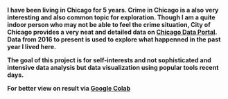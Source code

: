 **I have been living in Chicago for 5 years. Crime in Chicago is a also very interesting and also common topic for exploration. Though I am a quite indoor person who may not be able to feel the crime situation, City of Chicago provides a very neat and detailed data on [Chicago Data Portal](https://data.cityofchicago.org/Public-Safety/Crimes-2019/w98m-zvie). Data from 2016 to present is used to explore what happenned in the past year I lived here.**

**The goal of this project is for self-interests and not sophisticated and intensive data analysis but data visualization using popular tools recent days.**

**For better view on result via [Google Colab](https://drive.google.com/open?id=1V8wkc5K0caqVJJ8ebSAwl34ZG8DeKGAT)**

